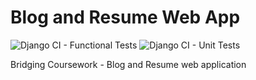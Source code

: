 # Blog and Resume Web App
![Django CI - Functional Tests](https://github.com/AlexandruNst/blog_and_resume/workflows/Django%20CI%20-%20Functional%20Tests/badge.svg)   ![Django CI - Unit Tests](https://github.com/AlexandruNst/blog_and_resume/workflows/Django%20CI%20-%20Unit%20Tests/badge.svg)

Bridging Coursework - Blog and Resume web application
